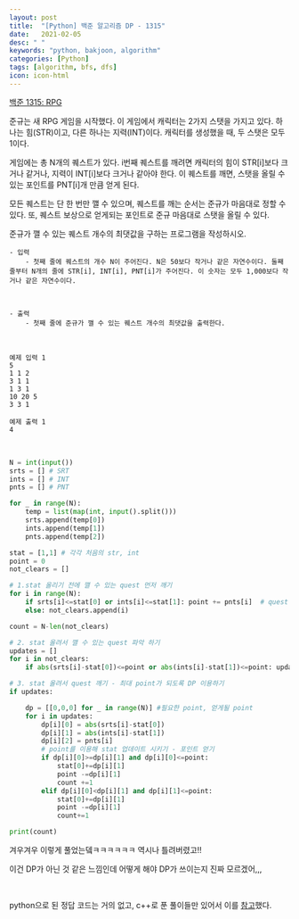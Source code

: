 ```yaml
---
layout: post
title:  "[Python] 백준 알고리즘 DP - 1315"
date:   2021-02-05
desc: " "
keywords: "python, bakjoon, algorithm"
categories: [Python]
tags: [algorithm, bfs, dfs]
icon: icon-html
---
```



[백준 1315: RPG](https://www.acmicpc.net/problem/1315)

준규는 새 RPG 게임을 시작했다. 이 게임에서 캐릭터는 2가지 스탯을 가지고 있다. 하나는 힘(STR)이고, 다른 하나는 지력(INT)이다. 캐릭터를 생성했을 때, 두 스탯은 모두 1이다.

게임에는 총 N개의 퀘스트가 있다. i번째 퀘스트를 깨려면 캐릭터의 힘이 STR[i]보다 크거나 같거나, 지력이 INT[i]보다 크거나 같아야 한다. 이 퀘스트를 깨면, 스탯을 올릴 수 있는 포인트를 PNT[i]개 만큼 얻게 된다.

모든 퀘스트는 단 한 번만 깰 수 있으며, 퀘스트를 깨는 순서는 준규가 마음대로 정할 수 있다. 또, 퀘스트 보상으로 얻게되는 포인트로 준규 마음대로 스탯을 올릴 수 있다.

준규가 깰 수 있는 퀘스트 개수의 최댓값을 구하는 프로그램을 작성하시오.



```
- 입력
    - 첫째 줄에 퀘스트의 개수 N이 주어진다. N은 50보다 작거나 같은 자연수이다. 둘째 줄부터 N개의 줄에 STR[i], INT[i], PNT[i]가 주어진다. 이 숫자는 모두 1,000보다 작거나 같은 자연수이다.



- 출력
    - 첫째 줄에 준규가 깰 수 있는 퀘스트 개수의 최댓값을 출력한다.

```

<br>


```
예제 입력 1
5
1 1 2
3 1 1
1 3 1
10 20 5
3 3 1

예제 출력 1
4
```


<br>


```python
N = int(input())
srts = [] # SRT
ints = [] # INT
pnts = [] # PNT

for _ in range(N):
    temp = list(map(int, input().split()))
    srts.append(temp[0])
    ints.append(temp[1])
    pnts.append(temp[2])

stat = [1,1] # 각각 처음의 str, int
point = 0
not_clears = []

# 1.stat 올리기 전에 깰 수 있는 quest 먼저 깨기
for i in range(N):
    if srts[i]<=stat[0] or ints[i]<=stat[1]: point += pnts[i]  # quest clear
    else: not_clears.append(i)

count = N-len(not_clears)

# 2. stat 올려서 깰 수 있는 quest 파악 하기
updates = []
for i in not_clears:
    if abs(srts[i]-stat[0])<=point or abs(ints[i]-stat[1])<=point: updates.append(i) # 얻을 수 있는 index 저장

# 3. stat 올려서 quest 깨기 - 최대 point가 되도록 DP 이용하기
if updates:

    dp = [[0,0,0] for _ in range(N)] #필요한 point, 얻게될 point
    for i in updates:
        dp[i][0] = abs(srts[i]-stat[0])    
        dp[i][1] = abs(ints[i]-stat[1])
        dp[i][2] = pnts[i]
        # point를 이용해 stat 업데이트 시키기 - 포인트 얻기
        if dp[i][0]>=dp[i][1] and dp[i][0]<=point:
            stat[0]+=dp[i][1]
            point -=dp[i][1]
            count +=1
        elif dp[i][0]<dp[i][1] and dp[i][1]<=point:
            stat[0]+=dp[i][1]
            point -=dp[i][1]
            count+=1

print(count)
```

겨우겨우 이렇게 풀었는뎈ㅋㅋㅋㅋㅋㅋ 역시나 틀려버렸고!!

이건 DP가 아닌 것 같은 느낌인데 어떻게 해야 DP가 쓰이는지 진짜 모르겠어,,,



<br>


python으로 된 정답 코드는 거의 없고, c++로 푼 풀이들만 있어서 이를 [참고](https://jaimemin.tistory.com/811)했다.


```python

```


<br>


```python

```



<br>
